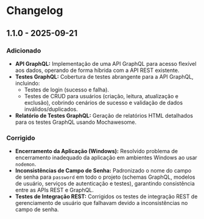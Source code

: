 # Changelog

## 1.1.0 - 2025-09-21

### Adicionado

- **API GraphQL:** Implementação de uma API GraphQL para acesso flexível aos dados, operando de forma híbrida com a API REST existente.
- **Testes GraphQL:** Cobertura de testes abrangente para a API GraphQL, incluindo:
    - Testes de login (sucesso e falha).
    - Testes de CRUD para usuários (criação, leitura, atualização e exclusão), cobrindo cenários de sucesso e validação de dados inválidos/duplicados.
- **Relatório de Testes GraphQL:** Geração de relatórios HTML detalhados para os testes GraphQL usando Mochawesome.

### Corrigido

- **Encerramento da Aplicação (Windows):** Resolvido problema de encerramento inadequado da aplicação em ambientes Windows ao usar `nodemon`.
- **Inconsistências de Campo de Senha:** Padronizado o nome do campo de senha para `password` em todo o projeto (schemas GraphQL, modelos de usuário, serviços de autenticação e testes), garantindo consistência entre as APIs REST e GraphQL.
- **Testes de Integração REST:** Corrigidos os testes de integração REST de gerenciamento de usuário que falhavam devido a inconsistências no campo de senha.
